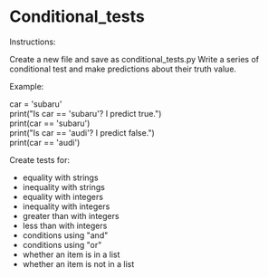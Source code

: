 # Conditional_tests

Instructions:

Create a new file and save as conditional_tests.py
Write a series of conditional test and make predictions about their truth value.

Example:

  car = 'subaru'    
  print("Is car == 'subaru'? I predict true.")  
  print(car == 'subaru')  
  print("Is car == 'audi'? I predict false.")  
  print(car == 'audi')  
  
Create tests for:
  * equality with strings
  * inequality with strings
  * equality with integers
  * inequality with integers
  * greater than with integers
  * less than with integers
  * conditions using "and"
  * conditions using "or"
  * whether an item is in a list
  * whether an item is not in a list
